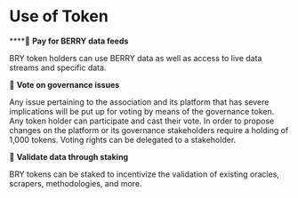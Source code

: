 # Use of Token

\*\*\*\*📍 **Pay for BERRY data feeds**

BRY token holders can use BERRY data as well as access to live data streams and specific data.

📍 **Vote on governance issues**

Any issue pertaining to the association and its platform that has severe implications will be put up for voting by means of the governance token. Any token holder can participate and cast their vote. In order to propose changes on the platform or its governance stakeholders require a holding of 1,000 tokens. Voting rights can be delegated to a stakeholder.

📍 **Validate data through staking**

BRY tokens can be staked to incentivize the validation of existing oracles, scrapers, methodologies, and more.

